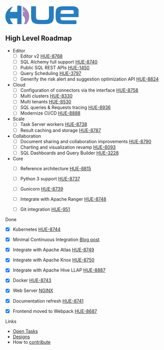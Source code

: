 ![alt text](https://raw.githubusercontent.com/cloudera/hue/master/docs/images/hue_logo.png "Hue Logo")

High Level Roadmap
------------------

* Editor
  * [ ] Editor v2 [HUE-8768](https://issues.cloudera.org/browse/HUE-8768)
  * [ ] SQL Alchemy full support [HUE-8740](https://issues.cloudera.org/browse/HUE-8740)
  * [ ] Public SQL REST APIs [HUE-1450](https://issues.cloudera.org/browse/HUE-1450)
  * [ ] Query Scheduling [HUE-3797](https://issues.cloudera.org/browse/HUE-3797)
  * [ ] Generify the risk alert and suggestion optimization API [HUE-8824](https://issues.cloudera.org/browse/HUE-8824)
* Cloud
  * [ ] Configuration of connectors via the interface [HUE-8758](https://issues.cloudera.org/browse/HUE-8758)
  * [ ] Multi clusters [HUE-8330](https://issues.cloudera.org/browse/HUE-8330)
  * [ ] Multi tenants [HUE-8530](https://issues.cloudera.org/browse/HUE-8530)
  * [ ] SQL queries & Requests tracing [HUE-8936](https://issues.cloudera.org/browse/HUE-8936)
  * [ ] Modernize CI/CD [HUE-8888](https://issues.cloudera.org/browse/HUE-8888)
* Scale
  * [ ] Task Server workers [HUE-8738](https://issues.cloudera.org/browse/HUE-8738)
  * [ ] Result caching and storage [HUE-8787](https://issues.cloudera.org/browse/HUE-8787)
* Collaboration
  * [ ] Document sharing and collaboration improvements [HUE-8790](https://issues.cloudera.org/browse/HUE-8790)
  * [ ] Charting and visualization revamp [HUE-6093](https://issues.cloudera.org/browse/HUE-6093)
  * [ ] SQL Dashboards and Query Builder [HUE-3228](https://issues.cloudera.org/browse/HUE-3228)
* Core
  * [ ] Reference architecture [HUE-8815](https://issues.cloudera.org/browse/HUE-8815)
  * [ ] Python 3 support [HUE-8737](https://issues.cloudera.org/browse/HUE-8737)
  * [ ] Gunicorn [HUE-8739](https://issues.cloudera.org/browse/HUE-8739)
  * [ ] Integrate with Apache Ranger [HUE-8748](https://issues.cloudera.org/browse/HUE-8748)
  * [ ] Git integration [HUE-951](https://issues.cloudera.org/browse/HUE-951)


Done

* [x] Kubernetes [HUE-8744](https://issues.cloudera.org/browse/HUE-8744)
* [x] Minimal Continuous Integration [Blog post](http://gethue.com/improving-the-developer-productivity-with-some-continuous-integration/)
* [x] Integrate with Apache Atlas [HUE-8749](https://issues.cloudera.org/browse/HUE-8749)
* [x] Integrate with Apache Knox [HUE-8750](https://issues.cloudera.org/browse/HUE-8750)
* [x] Integrate with Apache Hive LLAP [HUE-8887](https://issues.cloudera.org/browse/HUE-8887)
* [x] Docker [HUE-8743](https://issues.cloudera.org/browse/HUE-8743)
* [x] Web Server [NGINX](http://gethue.com/using-nginx-to-speed-up-hue-3-8-0/)
* [x] Documentation refresh [HUE-8741](https://issues.cloudera.org/browse/HUE-8741)
* [x] Frontend moved to Webpack [HUE-8687](https://issues.cloudera.org/browse/HUE-8687)


Links

* [Open Tasks](https://issues.cloudera.org/projects/HUE/issues)
* [Designs](/docs/designs)
* How to [contribute](/CONTRIBUTING.md)
